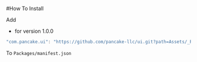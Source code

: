 #How To Install

Add 

- for version 1.0.0
```csharp
"com.pancake.ui": "https://github.com/pancake-llc/ui.git?path=Assets/_Root#1.0.0",
```

To `Packages/manifest.json`

